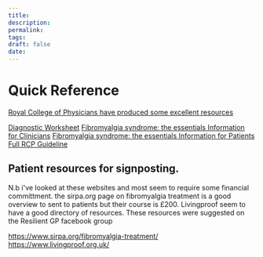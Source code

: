```yaml
---
title:
description: 
permalink: 
tags: 
draft: false
date:
---
```





# Quick Reference

[Royal College of Physicians have produced some excellent resources](https://www.rcp.ac.uk/improving-care/resources/the-diagnosis-of-fibromyalgia-syndrome/)

[Diagnostic Worksheet](https://www.rcp.ac.uk/media/yuhdz53b/fibromyalgia-syndrome-diagnostic-worksheet_1_0_0.pdf)
[Fibromyalgia syndrome: the essentials Information for Clinicians](https://www.rcp.ac.uk/media/41sf1sz0/information-sheet-for-clinicians_0.pdf)
[Fibromyalgia syndrome: the essentials Information for Patients](https://www.rcp.ac.uk/media/mfmpij5t/fibromyalgia-information-sheet-for-patients.pdf)
[Full RCP Guideline](https://www.rcp.ac.uk/media/udlhnt1b/the-diagnosis-of-fibromyalgia-syndrome-guidelines_1_2_0.pdf)


## Patient resources for signposting.
N.b i've looked at these websites and most seem to require some financial committment. 
the sirpa.org page on fibromyalgia treatment is a good overview to sent to patients but their course is £200.  Livingproof seem to have a good directory of resources.   These resources were suggested on the Resilient GP facebook group

https://www.sirpa.org/fibromyalgia-treatment/
https://www.livingproof.org.uk/


